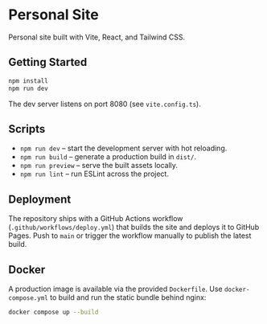 # Personal Site

Personal site built with Vite, React, and Tailwind CSS.

## Getting Started

```sh
npm install
npm run dev
```

The dev server listens on port 8080 (see `vite.config.ts`).

## Scripts

- `npm run dev` – start the development server with hot reloading.
- `npm run build` – generate a production build in `dist/`.
- `npm run preview` – serve the built assets locally.
- `npm run lint` – run ESLint across the project.

## Deployment

The repository ships with a GitHub Actions workflow (`.github/workflows/deploy.yml`) that builds the site and deploys it to GitHub Pages. Push to `main` or trigger the workflow manually to publish the latest build.

## Docker

A production image is available via the provided `Dockerfile`. Use `docker-compose.yml` to build and run the static bundle behind nginx:

```sh
docker compose up --build
```
